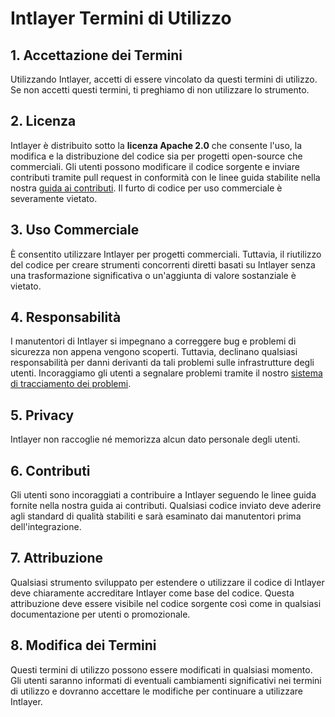 # Intlayer Termini di Utilizzo

## 1. Accettazione dei Termini

Utilizzando Intlayer, accetti di essere vincolato da questi termini di utilizzo. Se non accetti questi termini, ti preghiamo di non utilizzare lo strumento.

## 2. Licenza

Intlayer è distribuito sotto la **licenza Apache 2.0** che consente l'uso, la modifica e la distribuzione del codice sia per progetti open-source che commerciali. Gli utenti possono modificare il codice sorgente e inviare contributi tramite pull request in conformità con le linee guida stabilite nella nostra [guida ai contributi](https://github.com/aymericzip/intlayer/blob/main/docs/it/CONTRIBUTING.md). Il furto di codice per uso commerciale è severamente vietato.

## 3. Uso Commerciale

È consentito utilizzare Intlayer per progetti commerciali. Tuttavia, il riutilizzo del codice per creare strumenti concorrenti diretti basati su Intlayer senza una trasformazione significativa o un'aggiunta di valore sostanziale è vietato.

## 4. Responsabilità

I manutentori di Intlayer si impegnano a correggere bug e problemi di sicurezza non appena vengono scoperti. Tuttavia, declinano qualsiasi responsabilità per danni derivanti da tali problemi sulle infrastrutture degli utenti. Incoraggiamo gli utenti a segnalare problemi tramite il nostro [sistema di tracciamento dei problemi](https://github.com/aymericzip/intlayer/issues).

## 5. Privacy

Intlayer non raccoglie né memorizza alcun dato personale degli utenti.

## 6. Contributi

Gli utenti sono incoraggiati a contribuire a Intlayer seguendo le linee guida fornite nella nostra guida ai contributi. Qualsiasi codice inviato deve aderire agli standard di qualità stabiliti e sarà esaminato dai manutentori prima dell'integrazione.

## 7. Attribuzione

Qualsiasi strumento sviluppato per estendere o utilizzare il codice di Intlayer deve chiaramente accreditare Intlayer come base del codice. Questa attribuzione deve essere visibile nel codice sorgente così come in qualsiasi documentazione per utenti o promozionale.

## 8. Modifica dei Termini

Questi termini di utilizzo possono essere modificati in qualsiasi momento. Gli utenti saranno informati di eventuali cambiamenti significativi nei termini di utilizzo e dovranno accettare le modifiche per continuare a utilizzare Intlayer.
